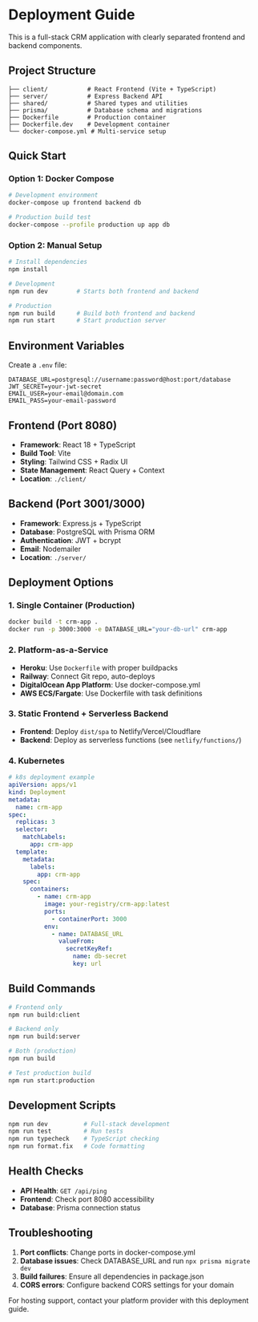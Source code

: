 # Deployment Guide

This is a full-stack CRM application with clearly separated frontend and backend components.

## Project Structure

```
├── client/           # React Frontend (Vite + TypeScript)
├── server/           # Express Backend API
├── shared/           # Shared types and utilities
├── prisma/           # Database schema and migrations
├── Dockerfile        # Production container
├── Dockerfile.dev    # Development container
└── docker-compose.yml # Multi-service setup
```

## Quick Start

### Option 1: Docker Compose 

```bash
# Development environment
docker-compose up frontend backend db

# Production build test
docker-compose --profile production up app db
```

### Option 2: Manual Setup

```bash
# Install dependencies
npm install

# Development
npm run dev        # Starts both frontend and backend

# Production
npm run build      # Build both frontend and backend
npm run start      # Start production server
```

## Environment Variables

Create a `.env` file:

```env
DATABASE_URL=postgresql://username:password@host:port/database
JWT_SECRET=your-jwt-secret
EMAIL_USER=your-email@domain.com
EMAIL_PASS=your-email-password
```

## Frontend (Port 8080)

- **Framework**: React 18 + TypeScript
- **Build Tool**: Vite
- **Styling**: Tailwind CSS + Radix UI
- **State Management**: React Query + Context
- **Location**: `./client/`

## Backend (Port 3001/3000)

- **Framework**: Express.js + TypeScript
- **Database**: PostgreSQL with Prisma ORM
- **Authentication**: JWT + bcrypt
- **Email**: Nodemailer
- **Location**: `./server/`

## Deployment Options

### 1. Single Container (Production)

```bash
docker build -t crm-app .
docker run -p 3000:3000 -e DATABASE_URL="your-db-url" crm-app
```

### 2. Platform-as-a-Service

- **Heroku**: Use `Dockerfile` with proper buildpacks
- **Railway**: Connect Git repo, auto-deploys
- **DigitalOcean App Platform**: Use docker-compose.yml
- **AWS ECS/Fargate**: Use Dockerfile with task definitions

### 3. Static Frontend + Serverless Backend

- **Frontend**: Deploy `dist/spa` to Netlify/Vercel/Cloudflare
- **Backend**: Deploy as serverless functions (see `netlify/functions/`)

### 4. Kubernetes

```yaml
# k8s deployment example
apiVersion: apps/v1
kind: Deployment
metadata:
  name: crm-app
spec:
  replicas: 3
  selector:
    matchLabels:
      app: crm-app
  template:
    metadata:
      labels:
        app: crm-app
    spec:
      containers:
        - name: crm-app
          image: your-registry/crm-app:latest
          ports:
            - containerPort: 3000
          env:
            - name: DATABASE_URL
              valueFrom:
                secretKeyRef:
                  name: db-secret
                  key: url
```

## Build Commands

```bash
# Frontend only
npm run build:client

# Backend only
npm run build:server

# Both (production)
npm run build

# Test production build
npm run start:production
```

## Development Scripts

```bash
npm run dev          # Full-stack development
npm run test         # Run tests
npm run typecheck    # TypeScript checking
npm run format.fix   # Code formatting
```

## Health Checks

- **API Health**: `GET /api/ping`
- **Frontend**: Check port 8080 accessibility
- **Database**: Prisma connection status

## Troubleshooting

1. **Port conflicts**: Change ports in docker-compose.yml
2. **Database issues**: Check DATABASE_URL and run `npx prisma migrate dev`
3. **Build failures**: Ensure all dependencies in package.json
4. **CORS errors**: Configure backend CORS settings for your domain

For hosting support, contact your platform provider with this deployment guide.
